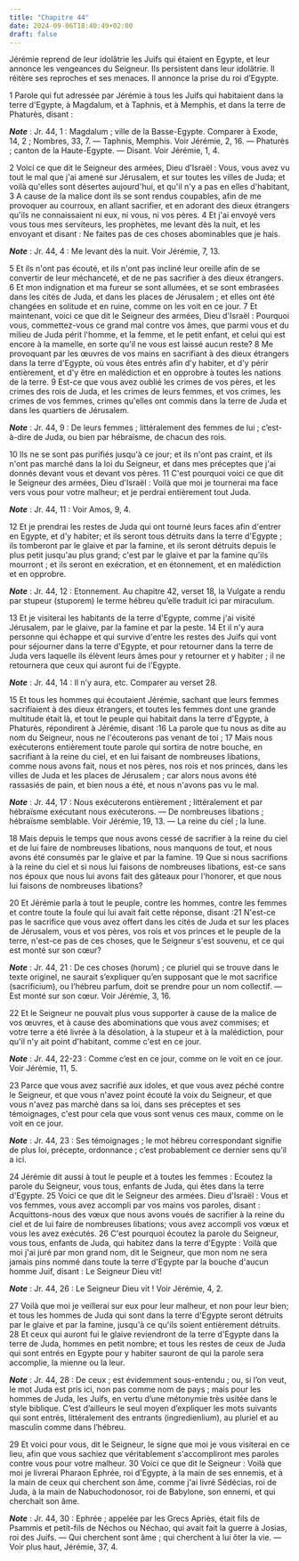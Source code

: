 ```yaml
---
title: "Chapitre 44"
date: 2024-09-06T18:40:49+02:00
draft: false
---
```



Jérémie reprend de leur idolâtrie les Juifs qui étaient en Egypte, et leur annonce les vengeances du Seigneur.
Ils persistent dans leur idolâtrie.
Il réitère ses reproches et ses menaces.
Il annonce la prise du roi d’Egypte.


1 Parole qui fut adressée par Jérémie à tous les Juifs qui habitaient dans la terre d'Egypte, à Magdalum, et à Taphnis, et à Memphis, et dans la terre de Phaturès, disant :

***Note*** :  Jr. 44, 1 : Magdalum ; ville de la Basse-Egypte. Comparer à Exode, 14, 2 ; Nombres, 33, 7. ― Taphnis, Memphis. Voir Jérémie, 2, 16. ― Phaturès ; canton de la Haute-Egypte. ― Disant. Voir Jérémie, 1, 4.


2 Voici ce que dit le Seigneur des armées, Dieu d'Israël : Vous, vous avez vu tout le mal que j'ai amené sur Jérusalem, et sur toutes les villes de Juda; et voilà qu'elles sont désertes aujourd'hui, et qu'il n'y a pas en elles d'habitant, 3 A cause de la malice dont ils se sont rendus coupables, afin de me provoquer au courroux, en allant sacrifier, et en adorant des dieux étrangers qu'ils ne connaissaient ni eux, ni vous, ni vos pères. 4 Et j'ai envoyé vers vous tous mes serviteurs, les prophètes, me levant dès la nuit, et les envoyant et disant : Ne faites pas de ces choses abominables que je hais.

***Note*** :  Jr. 44, 4 : Me levant dès la nuit. Voir Jérémie, 7, 13.

5 Et ils n'ont pas écouté, et ils n'ont pas incliné leur oreille afin de se convertir de leur méchanceté, et de ne pas sacrifier à des dieux étrangers. 6 Et mon indignation et ma fureur se sont allumées, et se sont embrasées dans les cités de Juda, et dans les places de Jérusalem ; et elles ont été changées en solitude et en ruine, comme on les voit en ce jour. 7 Et maintenant, voici ce que dit le Seigneur des armées, Dieu d'Israël : Pourquoi vous, commettez-vous ce grand mal contre vos âmes, que parmi vous et du milieu de Juda périt l'homme, et la femme, et le petit enfant, et celui qui est encore à la mamelle, en sorte qu'il ne vous est laissé aucun reste? 8 Me provoquant par les œuvres de vos mains en sacrifiant à des dieux étrangers dans la terre d'Egypte, où vous êtes entrés afin d'y habiter, et d'y périr entièrement, et d'y être en malédiction et en opprobre à toutes les nations de la terre. 9 Est-ce que vous avez oublié les crimes de vos pères, et les crimes des rois de Juda, et les crimes de leurs
femmes, et vos crimes, les crimes de vos femmes, crimes qu'elles ont commis dans la terre de Juda et dans les quartiers de Jérusalem.

***Note*** :  Jr. 44, 9 : De leurs femmes ; littéralement des femmes de lui ; c’est-à-dire de Juda, ou bien par hébraïsme, de chacun des rois.

10 Ils ne se sont pas purifiés jusqu'à ce jour; et ils n'ont pas craint, et ils n'ont pas marché dans la loi du Seigneur, et dans mes préceptes que j'ai donnés devant vous et devant vos pères. 11 C'est pourquoi voici ce que dit le Seigneur des armées, Dieu d'Israël : Voilà que moi je tournerai ma face vers vous pour votre malheur; et je perdrai entièrement tout Juda.

***Note*** :  Jr. 44, 11 : Voir Amos, 9, 4.

12 Et je prendrai les restes de Juda qui ont tourné leurs faces afin d'entrer en Egypte, et d'y habiter; et ils seront tous détruits dans la terre d'Egypte ; ils tomberont par le glaive et par la famine, et ils seront détruits depuis le plus petit jusqu'au plus grand; c'est par le glaive et par la famine qu'ils mourront ; et ils seront en exécration, et en étonnement, et en malédiction et en opprobre.

***Note*** :  Jr. 44, 12 : Etonnement. Au chapitre 42, verset 18, la Vulgate a rendu par stupeur (stuporem) le terme hébreu qu’elle traduit ici par miraculum.

13 Et je visiterai les habitants de la terre d'Egypte, comme j'ai visité Jérusalem, par le glaive, par la famine et par la peste. 14 Et il n'y aura personne qui échappe et qui survive d'entre les restes des Juifs qui vont pour séjourner dans la terre d'Egypte, et pour retourner dans la terre de Juda vers laquelle ils élèvent leurs âmes pour y retourner et y habiter ; il ne retournera que ceux qui auront fui de l'Egypte.

***Note*** :  Jr. 44, 14 : Il n’y aura, etc. Comparer au verset 28.


15 Et tous les hommes qui écoutaient Jérémie, sachant que leurs femmes sacrifiaient à des dieux étrangers, et toutes les femmes dont une grande multitude était là, et tout le peuple qui habitait dans la terre d'Egypte, à Phaturès, répondirent à Jérémie, disant :16 La parole que tu nous as dite au nom du Seigneur, nous ne l'écouterons pas venant de toi ; 17 Mais nous exécuterons entièrement toute parole qui sortira de notre bouche, en sacrifiant à la reine du ciel, et en lui faisant de nombreuses libations, comme nous avons fait, nous et nos pères, nos rois et nos princes, dans les villes de Juda et les places de Jérusalem ; car alors nous avons été rassasiés de pain, et bien nous a été, et nous n'avons pas vu le mal.

***Note*** :  Jr. 44, 17 : Nous exécuterons entièrement ; littéralement et par hébraïsme exécutant nous exécuterons. ― De nombreuses libations ; hébraïsme semblable. Voir Jérémie, 19, 13. ― La reine du ciel ; la lune.

18 Mais depuis le temps que nous avons cessé de sacrifier à la reine du ciel et de lui faire de nombreuses libations, nous manquons de tout, et nous avons été consumés par le glaive et par la famine. 19 Que si nous sacrifions à la reine du ciel et si nous lui faisons de nombreuses libations, est-ce sans nos époux que nous lui avons fait des gâteaux pour l'honorer, et que nous lui faisons de nombreuses libations?


20 Et Jérémie parla à tout le peuple, contre les hommes, contre les femmes et contre toute la foule qui lui avait fait cette réponse, disant :21 N'est-ce pas le sacrifice que vous avez offert dans les cités de Juda et sur les places de Jérusalem, vous et vos pères, vos rois et vos princes et le peuple de la terre, n'est-ce pas de ces choses, que le Seigneur s'est souvenu, et ce qui est monté sur son cœur?

***Note*** :  Jr. 44, 21 : De ces choses (horum) ; ce pluriel qui se trouve dans le texte originel, ne saurait s’expliquer qu’en supposant que le mot sacrifice (sacrificium), ou l’hébreu parfum, doit se prendre pour un nom collectif. ― Est monté sur son cœur. Voir Jérémie, 3, 16.

22 Et le Seigneur ne pouvait plus vous supporter à cause de la malice de vos œuvres, et à cause des abominations que vous avez commises; et votre terre a été livrée à la désolation, à la stupeur et à la malédiction, pour qu'il n'y ait point d'habitant, comme c'est en ce jour.

***Note*** :  Jr. 44, 22-23 : Comme c’est en ce jour, comme on le voit en ce jour. Voir Jérémie, 11, 5.

23 Parce que vous avez sacrifié aux idoles, et que vous avez péché contre le Seigneur, et que vous n'avez point écouté la voix du Seigneur, et que vous n'avez pas marché dans sa loi, dans ses préceptes et ses témoignages, c'est pour cela que vous sont venus ces maux, comme on le voit en ce jour.

***Note*** :  Jr. 44, 23 : Ses témoignages ; le mot hébreu correspondant signifie de plus loi, précepte, ordonnance ; c’est probablement ce dernier sens qu’il a ici.


24 Jérémie dit aussi à tout le peuple et à toutes les femmes : Ecoutez la parole du Seigneur, vous tous, enfants de Juda, qui êtes dans la terre d'Egypte. 25 Voici ce que dit le Seigneur des armées. Dieu d'Israël : Vous et vos femmes, vous avez accompli par vos mains vos paroles, disant : Acquittons-nous des vœux que nous avons voués de sacrifier à la reine du ciel et de lui faire de nombreuses libations; vous avez accompli vos vœux et vous les avez exécutés. 26 C'est pourquoi écoutez la parole du Seigneur, vous tous, enfants de Juda, qui habitez dans la terre d'Egypte : Voilà que moi j'ai juré par mon grand nom, dit le Seigneur, que mon nom ne sera jamais pins nommé dans toute la terre d'Egypte par la bouche d'aucun homme Juif, disant : Le Seigneur Dieu vit!

***Note*** :  Jr. 44, 26 : Le Seigneur Dieu vit ! Voir Jérémie, 4, 2.

27 Voilà que moi je veillerai sur eux pour leur malheur, et non pour leur bien; et tous les hommes de Juda qui sont dans la terre d'Egypte seront détruits par le glaive et par la famine, jusqu'à ce qu'ils soient entièrement détruits. 28 Et ceux qui auront fui le glaive reviendront de la terre d'Egypte dans la terre de Juda, hommes en petit nombre; et tous les restes de ceux de Juda qui sont entrés en Egypte pour y habiter sauront de qui la parole sera accomplie, la mienne ou la leur.

***Note*** :  Jr. 44, 28 : De ceux ; est évidemment sous-entendu ; ou, si l’on veut, le mot Juda est pris ici, non pas comme nom de pays ; mais pour les hommes de Juda, les Juifs, en vertu d’une métonymie très usitée dans le style biblique. C’est d’ailleurs le seul moyen d’expliquer les mots suivants qui sont entrés, littéralement des entrants (ingredienlium), au pluriel et au masculin comme dans l’hébreu.

29 Et voici pour vous, dit le Seigneur, le signe que moi je vous visiterai en ce lieu, afin que vous sachiez que véritablement s'accompliront mes paroles contre vous pour votre malheur. 30 Voici ce que dit le Seigneur : Voilà que moi je livrerai Pharaon Ephrée, roi d'Egypte, à la main de ses ennemis, et à la main de ceux qui cherchent son âme, comme j'ai livré Sédécias, roi de Juda, à la main de Nabuchodonosor, roi de Babylone, son ennemi, et qui cherchait son âme.

***Note*** :  Jr. 44, 30 : Ephrée ; appelée par les Grecs Apriès, était fils de Psammis et petit-fils de Néchos ou Néchao, qui avait fait la guerre à Josias, roi des Juifs. ― Qui cherchent sont âme ; qui cherchent à lui ôter la vie. ― Voir plus haut, Jérémie, 37, 4.

